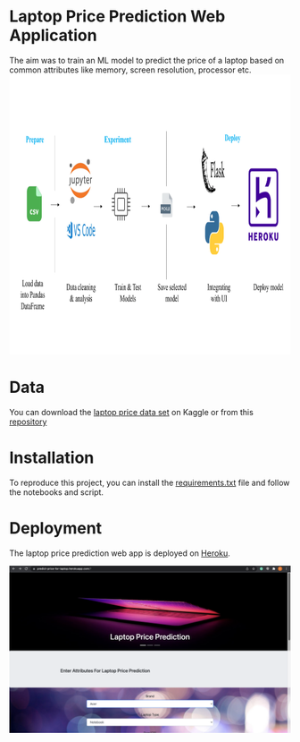 # **Laptop Price Prediction Web Application**

The aim was to train an ML model to predict the price of a laptop based on common attributes like memory, screen resolution, processor etc.
<img src="laptop_price_prediction_design.png" width="800" height="500"/>

# **Data**

You can download the [laptop price data set](https://www.kaggle.com/muhammetvarl/laptop-price) on Kaggle or from this [repository](https://github.com/FedoAIworld/Laptop-Price-Prediction-Web-App/blob/main/laptop_price.csv)

# **Installation**

To reproduce this project, you can install the [requirements.txt](https://github.com/FedoAIworld/Laptop-Price-Prediction-Web-App/blob/main/requirements.txt) file and follow the notebooks and script.

# **Deployment**

The laptop price prediction web app is deployed on [Heroku](https://predict-price-for-laptop.herokuapp.com/).

[![](home_view.png)](https://predict-price-for-laptop.herokuapp.com/)
